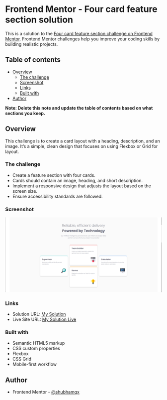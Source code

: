 # Frontend Mentor - Four card feature section solution

This is a solution to the [Four card feature section challenge on Frontend Mentor](https://www.frontendmentor.io/challenges/four-card-feature-section-weK1eFYK). Frontend Mentor challenges help you improve your coding skills by building realistic projects. 

## Table of contents

- [Overview](#overview)
  - [The challenge](#the-challenge)
  - [Screenshot](#screenshot)
  - [Links](#links)
  - [Built with](#built-with)
- [Author](#author)

**Note: Delete this note and update the table of contents based on what sections you keep.**

## Overview
This challenge is to create a card layout with a heading, description, and an image. It’s a simple, clean design that focuses on using Flexbox or Grid for layout.

### The challenge

- Create a feature section with four cards.
- Cards should contain an image, heading, and short description.
- Implement a responsive design that adjusts the layout based on the screen size.
- Ensure accessibility standards are followed.

### Screenshot

![](./preview.png)

### Links

- Solution URL: [My Solution](https://github.com/shubhamqx/four-card-feature-fm)
- Live Site URL: [My Solution Live](https://shubhamqx.github.io/four-card-feature-fm/)


### Built with

- Semantic HTML5 markup
- CSS custom properties
- Flexbox
- CSS Grid
- Mobile-first workflow

## Author

- Frontend Mentor - [@shubhamqx](https://www.frontendmentor.io/profile/shubhamqx)
